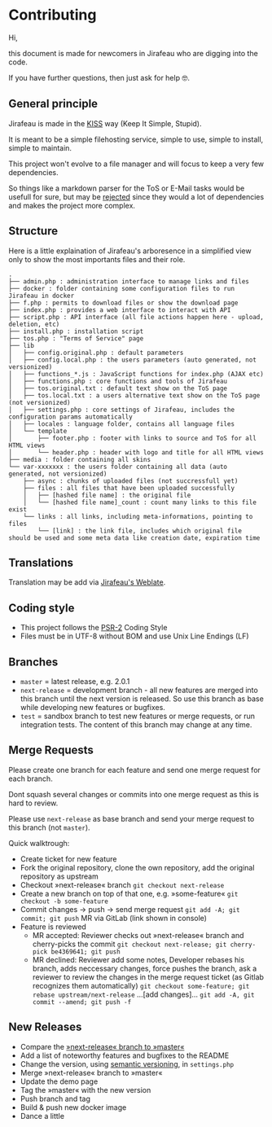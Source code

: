 # Contributing

Hi,

this document is made for newcomers in Jirafeau who are digging into the code.

If you have further questions, then just ask for help 🤓.

## General principle

Jirafeau is made in the [KISS](http://en.wikipedia.org/wiki/KISS_principle) way (Keep It Simple, Stupid).

It is meant to be a simple filehosting service, simple to use, simple to install, simple to maintain.

This project won't evolve to a file manager and will focus to keep a very few dependencies.

So things like a markdown parser for the ToS or E-Mail tasks would be usefull for sure, but may be [rejected](https://gitlab.com/mojo42/Jirafeau/issues/37#note_1191566) since they would a lot of dependencies and makes the project more complex.

## Structure

Here is a little explaination of Jirafeau's arboresence in a simplified
view only to show the most importants files and their role.

```
.
├── admin.php : administration interface to manage links and files
├── docker : folder containing some configuration files to run Jirafeau in docker
├── f.php : permits to download files or show the download page
├── index.php : provides a web interface to interact with API
├── script.php : API interface (all file actions happen here - upload, deletion, etc)
├── install.php : installation script
├── tos.php : "Terms of Service" page
├── lib
│   ├── config.original.php : default parameters
│   ├── config.local.php : the users parameters (auto generated, not versionized)
│   ├── functions_*.js : JavaScript functions for index.php (AJAX etc)
│   ├── functions.php : core functions and tools of Jirafeau
│   ├── tos.original.txt : default text show on the ToS page
│   ├── tos.local.txt : a users alternative text show on the ToS page (not versionized)
│   ├── settings.php : core settings of Jirafeau, includes the configuration params automatically
│   ├── locales : language folder, contains all language files
│   └── template
│       ├── footer.php : footer with links to source and ToS for all HTML views
│       └── header.php : header with logo and title for all HTML views
├── media : folder containing all skins
└── var-xxxxxxx : the users folder containing all data (auto generated, not versionized)
    ├── async : chunks of uploaded files (not succressfull yet) 
    ├── files : all files that have been uploaded successfully
    │   ├── [hashed file name] : the original file
    │   └── [hashed file name]_count : count many links to this file exist
    └── links : all links, including meta-informations, pointing to files
        └── [link] : the link file, includes which original file should be used and some meta data like creation date, expiration time
```

## Translations

Translation may be add via [Jirafeau's Weblate](https://hosted.weblate.org/projects/jirafeau/master/).

## Coding style

- This project follows the [PSR-2](http://www.php-fig.org/psr/psr-2/) Coding Style
- Files must be in UTF-8 without BOM and use Unix Line Endings (LF)

## Branches

* ```master``` = latest release, e.g. 2.0.1
* ```next-release``` = development branch - all new features are merged into this branch until the next version is released. So use this branch as base while developing new features or bugfixes.
* ```test``` = sandbox branch to test new features or merge requests, or run integration tests. The content of this branch may change at any time.

## Merge Requests

Please create one branch for each feature and send one merge request for each branch. 

Dont squash several changes or commits into one merge request as this is hard to review.

Please use ```next-release``` as base branch and send your merge request to this branch (not ```master```).

Quick walktrough:

* Create ticket for new feature
* Fork the original repository, clone the own repository, add the original repository as upstream
* Checkout »next-release« branch ```git checkout next-release```
* Create a new branch on top of that one, e.g. »some-feature« ```git checkout -b some-feature```
* Commit changes → push → send merge request ```git add -A; git commit; git push``` MR via GitLab (link shown in console)
* Feature is reviewed
  * MR accepted: Reviewer checks out »next-release« branch and cherry-picks the commit ```git checkout next-release; git cherry-pick be4369641; git push```
  * MR declined: Reviewer add some notes, Developer rebases his branch, adds neccessary changes, force pushes the branch, ask a reviewer to review the changes in the merge request ticket (as Gitlab recognizes them automatically) ```git checkout some-feature; git rebase upstream/next-release``` …[add changes]… ```git add -A, git commit --amend; git push -f```

## New Releases

* Compare the [»next-release« branch to »master«](https://gitlab.com/mojo42/Jirafeau/compare/master...next-release)
* Add a list of noteworthy features and bugfixes to the README
* Change the version, using [semantic versioning](http://semver.org/), in ```settings.php```
* Merge »next-release« branch to »master«
* Update the demo page
* Tag the »master« with the new version
* Push branch and tag
* Build & push new docker image
* Dance a little
